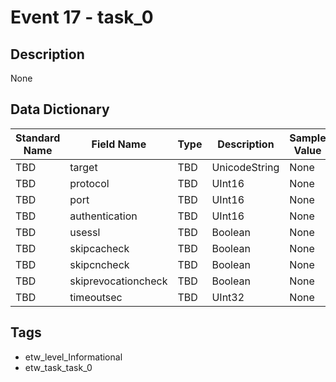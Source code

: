 # Event 17 - task_0

## Description
None

## Data Dictionary
|Standard Name|Field Name|Type|Description|Sample Value|
|---|---|---|---|---|
|TBD|target|TBD|UnicodeString|None|None|
|TBD|protocol|TBD|UInt16|None|None|
|TBD|port|TBD|UInt16|None|None|
|TBD|authentication|TBD|UInt16|None|None|
|TBD|usessl|TBD|Boolean|None|None|
|TBD|skipcacheck|TBD|Boolean|None|None|
|TBD|skipcncheck|TBD|Boolean|None|None|
|TBD|skiprevocationcheck|TBD|Boolean|None|None|
|TBD|timeoutsec|TBD|UInt32|None|None|

## Tags
* etw_level_Informational
* etw_task_task_0